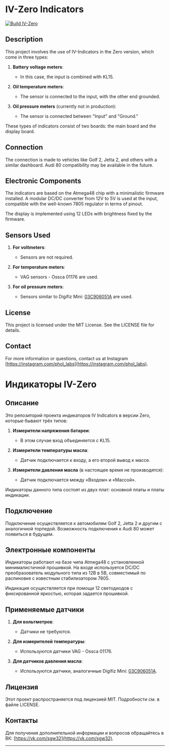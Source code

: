 # IV-Zero Indicators

[![Build IV-Zero](https://github.com/Sgw32/iv-zero/actions/workflows/ivzero.yml/badge.svg)](https://github.com/Sgw32/iv-zero/actions/workflows/ivzero.yml)

## Description

This project involves the use of IV-Indicators in the Zero version, which come in three types:

1. **Battery voltage meters**:  
   - In this case, the input is combined with KL15.

2. **Oil temperature meters**:  
   - The sensor is connected to the input, with the other end grounded.

3. **Oil pressure meters** (currently not in production):  
   - The sensor is connected between "Input" and "Ground."

These types of indicators consist of two boards: the main board and the display board.

## Connection

The connection is made to vehicles like Golf 2, Jetta 2, and others with a similar dashboard. Audi 80 compatibility may be available in the future.

## Electronic Components

The indicators are based on the Atmega48 chip with a minimalistic firmware installed. A modular DC/DC converter from 12V to 5V is used at the input, compatible with the well-known 7805 regulator in terms of pinout.

The display is implemented using 12 LEDs with brightness fixed by the firmware.

## Sensors Used

1. **For voltmeters**:  
   - Sensors are not required.

2. **For temperature meters**:  
   - VAG sensors - Ossca 01176 are used.

3. **For oil pressure meters**:  
   - Sensors similar to Digifiz Mini: [03C906051A](https://shop.digifizmini.de/en/sensors/68-pressure-sensor-03c906051a.html) are used.

## License

This project is licensed under the MIT License. See the LICENSE file for details.

## Contact

For more information or questions, contact us at Instagram [https://instagram.com/phol_labs](https://instagram.com/phol_labs).

# Индикаторы IV-Zero

## Описание

Это репозиторий проекта индикаторов IV Indicators в версии Zero, которые бывают трёх типов:

1. **Измерители напряжения батареи**:  
   - В этом случае вход объединяется с KL15.

2. **Измерители температуры масла**:  
   - Датчик подключается к входу, а его второй вывод к массе.

3. **Измерители давления масла** (в настоящее время не производятся):  
   - Датчик подключается между «Входом» и «Массой».

Индикаторы данного типа состоят из двух плат: основной платы и платы индикации.

## Подключение

Подключение осуществляется к автомобилям Golf 2, Jetta 2 и другим с аналогичной торпедой. Возможность подключения к Audi 80 может появиться в будущем.

## Электронные компоненты

Индикаторы работают на базе чипа Atmega48 с установленной минималистичной прошивкой. На входе используется DC/DC преобразователь модульного типа из 12В в 5В, совместимый по распиновке с известным стабилизатором 7805.

Индикация осуществляется при помощи 12 светодиодов с фиксированной яркостью, которая задается прошивкой.

## Применяемые датчики

1. **Для вольтметров**:  
   - Датчики не требуются.

2. **Для измерителей температуры**:  
   - Используются датчики VAG - Ossca 01176.

3. **Для датчиков давления масла**:  
   - Используются датчики, аналогичные Digifiz Mini: [03C906051A](https://shop.digifizmini.de/en/sensors/68-pressure-sensor-03c906051a.html).

## Лицензия

Этот проект распространяется под лицензией MIT. Подробности см. в файле LICENSE.

## Контакты

Для получения дополнительной информации и вопросов обращайтесь в ВК: [https://vk.com/sgw32](https://vk.com/sgw32).

---
